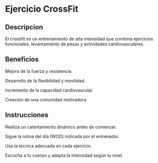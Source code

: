 # Ejercicio CrossFit

## Descripcion

El crossfit es un entrenamiento de alta intensidad que combina ejercicios funcionales, levantamiento de pesas y actividades cardiovasculares.

## Beneficios

Mejora de la fuerza y resistencia.

Desarrollo de la flexibilidad y movilidad.

Incremento de la capacidad cardiovascular.

Creación de una comunidad motivadora.

## Instrucciones

Realiza un calentamiento dinámico antes de comenzar.

Sigue la rutina del día (WOD) indicada por el entrenador.

Usa la técnica adecuada en cada ejercicio.

Escucha a tu cuerpo y adapta la intensidad según tu nivel.